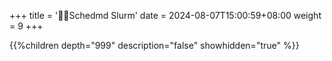+++
title = '👨‍💻Schedmd Slurm'
date = 2024-08-07T15:00:59+08:00
weight = 9
+++


{{%children depth="999" description="false" showhidden="true" %}}